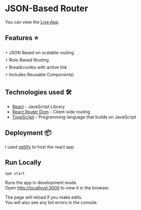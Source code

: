 # JSON-Based Router

You can view the [Live App](https://json-router.netlify.app/).

## Features ⭐

⚡️ JSON Based on scalable routing\
⚡️ Role-Based Routing\
⚡️ Breadcrumbs with active link\
⚡️ Includes Reusable Components\

## Technologies used 🛠️

- [React](https://reactjs.org/) - JavaScript Library
- [React Router Dom](https://reactrouter.com/en/main) - Client-side routing
- [TypeScript](https://www.typescriptlang.org/) - Programming language that builds on JavaScript

## Deployment 📦

I used [netlify](https://www.netlify.com/) to host the react app

## Run Locally

`npm start`

Runs the app in development mode.\
Open [http://localhost:3000](http://localhost:3000) to view it in the browser.

The page will reload if you make edits.\
You will also see any lint errors in the console.
